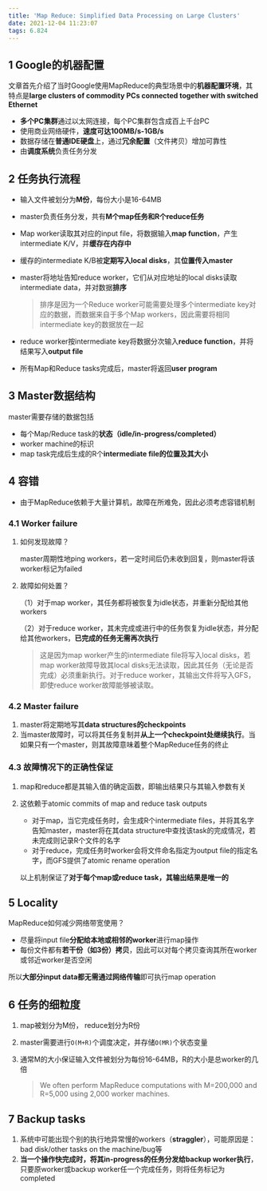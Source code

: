 ```yaml
---
title: 'Map Reduce: Simplified Data Processing on Large Clusters'
date: 2021-12-04 11:23:07
tags: 6.824
---
```


## 1 Google的机器配置

文章首先介绍了当时Google使用MapReduce的典型场景中的**机器配置环境**，其特点是**large clusters of commodity PCs connected together with switched Ethernet**

- **多个PC集群**通过以太网连接，每个PC集群包含成百上千台PC
- 使用商业网络硬件，**速度可达100MB/s-1GB/s**
- 数据存储在**普通IDE硬盘**上，通过**冗余配置**（文件拷贝）增加可靠性
- 由**调度系统**负责任务分发

## 2 任务执行流程

- 输入文件被划分为**M份**，每份大小是16-64MB

- master负责任务分发，共有**M个map任务和R个reduce任务**

- Map worker读取其对应的input file，将数据输入**map function**，产生intermediate K/V，并**缓存在内存中**

- 缓存的intermediate K/B被**定期写入local disks**，其**位置传入master**

- master将地址告知reduce worker，它们从对应地址的local disks读取intermediate data，并对数据**排序**

  > 排序是因为一个Reduce worker可能需要处理多个intermediate key对应的数据，而数据来自于多个Map workers，因此需要将相同intermediate key的数据放在一起

- reduce worker按intermediate key将数据分次输入**reduce function**，并将结果写入**output file**
- 所有Map和Reduce tasks完成后，master将返回**user program**

## 3 Master数据结构

master需要存储的数据包括

- 每个Map/Reduce task的**状态（idle/in-progress/completed）**
- worker machine的标识
- map task完成后生成的R个**intermediate file的位置及其大小**

## 4 容错

- 由于MapReduce依赖于大量计算机，故障在所难免，因此必须考虑容错机制

### 4.1 Worker failure

1. 如何发现故障？

   master周期性地ping workers，若一定时间后仍未收到回复，则master将该worker标记为failed

2. 故障如何处置？

   （1）对于map worker，其任务都将被恢复为idle状态，并重新分配给其他workers

   （2）对于reduce worker，其未完成或进行中的任务恢复为idle状态，并分配给其他workers，**已完成的任务无需再次执行**

   > 这是因为map worker产生的intermediate file将写入local disks，若map worker故障导致其local disks无法读取，因此其任务（无论是否完成）必须重新执行。对于reduce worker，其输出文件将写入GFS，即使reduce worker故障能够被读取。

### 4.2 Master failure

1. master将定期地写其**data structures的checkpoints**
2. 当master故障时，可以将其任务复制并**从上一个checkpoint处继续执行**。当如果只有一个master，则其故障意味着整个MapReduce任务的终止

### 4.3 故障情况下的正确性保证

1. map和reduce都是其输入值的确定函数，即输出结果只与其输入参数有关

2. 这依赖于atomic commits of map and reduce task outputs

   - 对于map，当它完成任务时，会生成R个intermediate files，并将其名字告知master，master将在其data structure中查找该task的完成情况，若未完成则记录R个文件的名字
   - 对于reduce，完成任务时worker会将文件命名指定为output file的指定名字，而GFS提供了atomic rename operation

   以上机制保证了**对于每个map或reduce task，其输出结果是唯一的**

## 5 Locality

MapReduce如何减少网络带宽使用？

- 尽量将input file**分配给本地或相邻的worker**进行map操作
- 每份文件都有**若干份（如3份）拷贝**，因此可以对每个拷贝查询其所在worker或邻近worker是否空闲

所以**大部分input data都无需通过网络传输**即可执行map operation

## 6 任务的细粒度

1. map被划分为M份， reduce划分为R份

2. master需要进行`O(M+R)`个调度决定，并存储`O(MR)`个状态变量

3. 通常M的大小保证输入文件被划分为每份16-64MB，R的大小是总worker的几倍

   > We often perform MapReduce computations with M=200,000 and R=5,000 using 2,000 worker machines.

## 7 Backup tasks

1. 系统中可能出现个别的执行地异常慢的workers（**straggler**），可能原因是：bad disk/other tasks on the machine/bug等
2. **当一个操作快完成时，将其in-progress的任务分发给backup worker执行**，只要原worker或backup worker任一个完成任务，则将任务标记为completed
